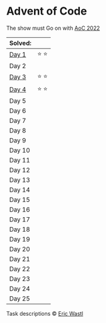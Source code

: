 # Advent of Code

The show must Go on with [AoC 2022](https://adventofcode.com/2022/)

| Solved:        |               |
|:-------------- |:------------- |
| [Day 1](day01) | :star: :star: |
| Day 2          |               |
| [Day 3](day03) | :star: :star: |
| [Day 4](day04) | :star: :star: |
| Day 5          |               |
| Day 6          |               |
| Day 7          |               |
| Day 8          |               |
| Day 9          |               |
| Day 10         |               |
| Day 11         |               |
| Day 12         |               |
| Day 13         |               |
| Day 14         |               |
| Day 15         |               |
| Day 16         |               |
| Day 17         |               |
| Day 18         |               |
| Day 19         |               |
| Day 20         |               |
| Day 21         |               |
| Day 22         |               |
| Day 23         |               |
| Day 24         |               |
| Day 25         |               |

Task descriptions © [Eric Wastl](https://github.com/topaz)
